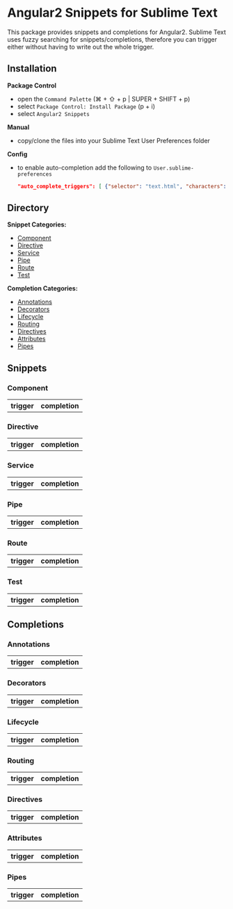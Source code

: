 # Angular2 Snippets for Sublime Text

This package provides snippets and completions for Angular2. Sublime Text uses fuzzy searching for snippets/completions, therefore you can trigger either without having to write out the whole trigger.

## Installation

**Package Control**

- open the `Command Palette` (⌘ + ⇧ + p | SUPER + SHIFT + p)
- select `Package Control: Install Package` (p + i)
- select `Angular2 Snippets`

**Manual**

- copy/clone the files into your Sublime Text User Preferences folder

**Config**

- to enable auto-completion add the following to `User.sublime-preferences`

  ```json
  "auto_complete_triggers": [ {"selector": "text.html", "characters": "<"}, {"selector": "text.html meta.tag", "characters": " " } ]
  ```

## Directory

**Snippet Categories:**

- [Component](#component)
- [Directive](#directive)
- [Service](#service)
- [Pipe](#pipe)
- [Route](#route)
- [Test](#test)

**Completion Categories:**

- [Annotations](#annotations)
- [Decorators](#decorators)
- [Lifecycle](#lifecycle)
- [Routing](#routing)
- [Directives](#directives)
- [Attributes](#attributes)
- [Pipes](#pipes)

## Snippets

### Component

<table>
  <tr>
    <th>trigger</th>
    <th>completion</th>
  </tr>
</table>

### Directive

<table>
  <tr>
    <th>trigger</th>
    <th>completion</th>
  </tr>
</table>

### Service

<table>
  <tr>
    <th>trigger</th>
    <th>completion</th>
  </tr>
</table>

### Pipe

<table>
  <tr>
    <th>trigger</th>
    <th>completion</th>
  </tr>
</table>

### Route

<table>
  <tr>
    <th>trigger</th>
    <th>completion</th>
  </tr>
</table>

### Test

<table>
  <tr>
    <th>trigger</th>
    <th>completion</th>
  </tr>
</table>

## Completions

### Annotations

<table>
  <tr>
    <th>trigger</th>
    <th>completion</th>
  </tr>
</table>

### Decorators

<table>
  <tr>
    <th>trigger</th>
    <th>completion</th>
  </tr>
</table>

### Lifecycle

<table>
  <tr>
    <th>trigger</th>
    <th>completion</th>
  </tr>
</table>

### Routing

<table>
  <tr>
    <th>trigger</th>
    <th>completion</th>
  </tr>
</table>

### Directives

<table>
  <tr>
    <th>trigger</th>
    <th>completion</th>
  </tr>
</table>

### Attributes

<table>
  <tr>
    <th>trigger</th>
    <th>completion</th>
  </tr>
</table>

### Pipes

<table>
  <tr>
    <th>trigger</th>
    <th>completion</th>
  </tr>
</table>
